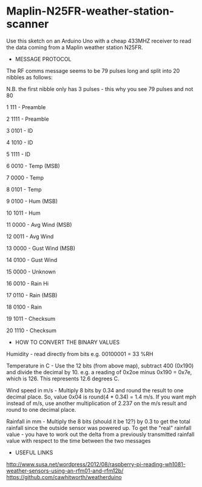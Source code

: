 # Maplin-N25FR-weather-station-scanner

Use this sketch on an Arduino Uno with a cheap 433MHZ receiver to read the data coming from a Maplin weather station N25FR.



- MESSAGE PROTOCOL

The RF comms message seems to be 79 pulses long and split into 20 nibbles as follows:

N.B. the first nibble only has 3 pulses - this why you see 79 pulses and not 80

1  111   - Preamble

2  1111  - Preamble

3  0101  - ID

4  1010  - ID

5  1111  - ID

6  0010  - Temp      (MSB)

7  0000  - Temp

8  0101  - Temp

9  0100  - Hum       (MSB)

10 1011  - Hum

11 0000  - Avg Wind  (MSB)

12 0011  - Avg Wind

13 0000  - Gust Wind (MSB)

14 0100  - Gust Wind

15 0000  - Unknown

16 0010  - Rain Hi

17 0110  - Rain      (MSB)

18 0100  - Rain

19 1011  - Checksum

20 1110  - Checksum

- HOW TO CONVERT THE BINARY VALUES

Humidity - read directly from bits e.g. 00100001 = 33 %RH

Temperature in C - Use the 12 bits (from above map), subtract 400 (0x190) and divide the decimal by 10. e.g. a reading of 0x2oe minus 0x190 = 0x7e, which is 126. This represents 12.6 degrees C.

Wind speed in m/s - Multiply 8 bits by 0.34 and round the result to one decimal place. So, value 0x04 is round(4 * 0.34) = 1.4 m/s. If you want mph instead of m/s, use another multiplication of 2.237 on the m/s result and round to one decimal place.

Rainfall in mm - Multiply the 8 bits (should it be 12?) by 0.3 to get the total rainfall since the outside sensor was powered up. To get the "real" rainfall value - you have to work out the delta from a previously transmitted rainfall value with respect to the time between the two messages

- USEFUL LINKS

http://www.susa.net/wordpress/2012/08/raspberry-pi-reading-wh1081-weather-sensors-using-an-rfm01-and-rfm12b/
https://github.com/cawhitworth/weatherduino
